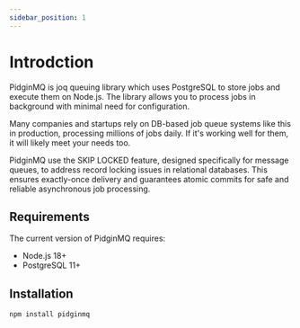 ```yaml
---
sidebar_position: 1
---
```


# Introdction

PidginMQ is joq queuing library which uses PostgreSQL to store jobs and execute them on Node.js. The library allows you to process jobs in background with minimal need for configuration.

Many companies and startups rely on DB-based job queue systems like this in production, processing millions of jobs daily. If it's working well for them, it will likely meet your needs too.

PidginMQ use the SKIP LOCKED feature, designed specifically for message queues, to address record locking issues in relational databases. This ensures exactly-once delivery and guarantees atomic commits for safe and reliable asynchronous job processing.

## Requirements

The current version of PidginMQ requires:

- Node.js 18+
- PostgreSQL 11+

## Installation

```sh npm2yarn
npm install pidginmq
```
